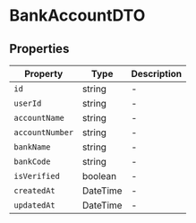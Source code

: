 # BankAccountDTO

## Properties

| Property | Type | Description |
|----------|------|-------------|
| `id` | string | - |
| `userId` | string | - |
| `accountName` | string | - |
| `accountNumber` | string | - |
| `bankName` | string | - |
| `bankCode` | string | - |
| `isVerified` | boolean | - |
| `createdAt` | DateTime | - |
| `updatedAt` | DateTime | - |
